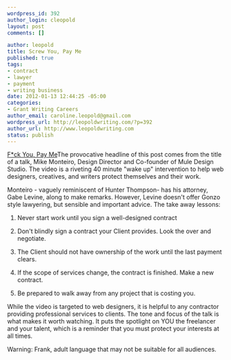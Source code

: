 ```yaml
--- 
wordpress_id: 392
author_login: cleopold
layout: post
comments: []

author: leopold
title: Screw You, Pay Me
published: true
tags: 
- contract
- lawyer
- payment
- writing business
date: 2012-01-13 12:44:25 -05:00
categories: 
- Grant Writing Careers
author_email: caroline.leopold@gmail.com
wordpress_url: http://leopoldwriting.com/?p=392
author_url: http://www.leopoldwriting.com
status: publish
---
```

<a href="http://vimeo.com/22053820?utm_source=swissmiss">F*ck You, Pay Me</a>The provocative headline of this post comes from the title of a talk, Mike Monteiro, Design Director and Co-founder of Mule Design Studio. The video is a riveting 40 minute "wake up" intervention to help web designers, creatives, and writers protect themselves and their work.

Monteiro - vaguely reminiscent of Hunter Thompson- has his attorney, Gabe Levine, along to make remarks. However, Levine doesn't offer Gonzo style lawyering, but sensible and important advice. The take away lessons:

1) Never start work until you sign a well-designed contract

2) Don't blindly sign a contract your Client provides. Look the over and negotiate.

3) The Client should not have ownership of the work until the last payment clears.

4) If the scope of services change, the contract is finished. Make a new contract.

5) Be prepared to walk away from any project that is costing you.

While the video is targeted to web designers, it is helpful to any contractor providing professional services to clients. The tone and focus of the talk is what makes it worth watching. It puts the spotlight on YOU the freelancer and your talent, which is a reminder that you must protect your interests at all times.

Warning: Frank, adult language that may not be suitable for all audiences.
